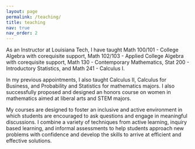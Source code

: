 ```yaml
---
layout: page
permalink: /teaching/
title: teaching
nav: true
nav_order: 2
---
```


As an Instructor at Louisiana Tech, I have taught Math 100/101 - College Algebra with corequisite support, Math 102/103 - Applied College Algebra with corequisite support, Math 130 - Contemporary Mathematics, Stat 200 - Introductory Statistics, and Math 241 - Calculus I.

In my previous appointments, I also taught Calculus II, Calculus for Business, and Probability and Statistics for mathematics majors.  I also successfully proposed and designed an honors course on women in mathematics aimed at liberal arts and STEM majors.

My courses are designed to foster an inclusive and active environment in which students are encouraged to ask questions and engage in meaningful discussions.  I combine a variety of techniques from active learning, inquiry based learning, and informal assessments to help students approach new problems with confidence and develop the skills to arrive at efficient and effective solutions.
